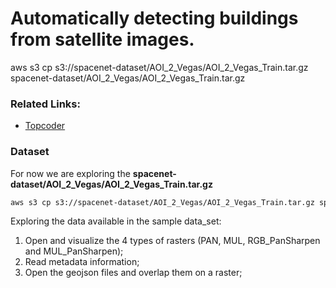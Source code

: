 # Automatically detecting buildings from satellite images.
aws s3 cp  s3://spacenet-dataset/AOI_2_Vegas/AOI_2_Vegas_Train.tar.gz spacenet-dataset/AOI_2_Vegas/AOI_2_Vegas_Train.tar.gz

### Related Links:
- [Topcoder](https://community.topcoder.com/longcontest/?module=ViewProblemStatement&rd=16892&pm=14551)

### Dataset

For now we are exploring the **spacenet-dataset/AOI_2_Vegas/AOI_2_Vegas_Train.tar.gz**

```bash
aws s3 cp s3://spacenet-dataset/AOI_2_Vegas/AOI_2_Vegas_Train.tar.gz spacenet-dataset/AOI_2_Vegas/AOI_2_Vegas_Train.tar.gz
```

Exploring the data available in the sample data_set:
1. Open and visualize the 4 types of rasters (PAN, MUL, RGB_PanSharpen and MUL_PanSharpen);
2. Read metadata information;
3. Open the geojson files and overlap them on a raster;
